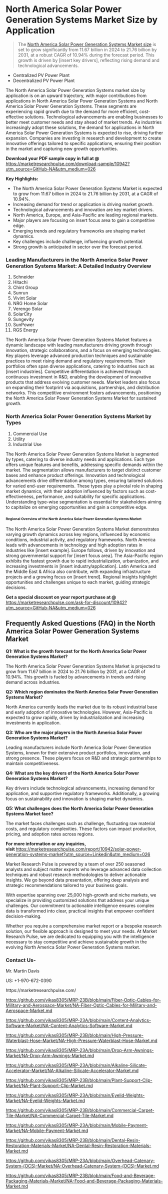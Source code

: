 <h1>North America Solar Power Generation Systems Market&nbsp;Size by Application</h1><blockquote><p>The <a href="https://marketresearchpulse.com/download-sample/10942?utm_source=GitHub-NA&amp;utm_medium=026">North America Solar Power Generation Systems Market size</a> is set to grow significantly from 11.67 billion in 2024 to 21.76 billion by 2031, at a robust CAGR of 10.94% during the forecast period. This growth is driven by [insert key drivers], reflecting rising demand and technological advancements.</p></blockquote><ul><li>Centralized PV Power Plant<li> Decentralized PV Power Plant</li></ul><p>The North America Solar Power Generation Systems market size by application is on an upward trajectory, with major contributions from applications in North America Solar Power Generation Systems and North America Solar Power Generation Systems. These segments are experiencing rapid growth due to the demand for more efficient, cost-effective solutions. Technological advancements are enabling businesses to better meet customer needs and stay ahead of market trends. As industries increasingly adopt these solutions, the demand for applications in North America Solar Power Generation Systems is expected to rise, driving further expansion. Companies are investing in research and development to create innovative offerings tailored to specific applications, ensuring their position in the market and capturing new growth opportunities.</p><p><strong>Download your PDF sample copy in full at @ </strong><a href="https://marketresearchpulse.com/download-sample/10942?utm_source=GitHub-NA&amp;utm_medium=026">https://marketresearchpulse.com/download-sample/10942?utm_source=GitHub-NA&amp;utm_medium=026</a></p><p><strong>Key Highlights: </strong></p><ul><li>The North America Solar Power Generation Systems Market is expected to grow from 11.67 billion in 2024 to 21.76 billion by 2031, at a CAGR of 10.94%.</li><li>Increasing demand for trend or application is driving market growth.</li><li>Technological advancements and innovation are key market drivers.</li><li>North America, Europe, and Asia-Pacific are leading regional markets.</li><li>Major players are focusing on insert focus area to gain a competitive edge.</li><li>Emerging trends and regulatory frameworks are shaping market dynamics.</li><li>Key challenges include challenge, influencing growth potential.</li><li>Strong growth is anticipated in sector over the forecast period.</li></ul><h3>Leading Manufacturers in the North America Solar Power Generation Systems Market: A Detailed Industry Overview</h3><ol><li>Schneider</li><li>Hitachi</li><li>Chint Group</li><li>Sunrun</li><li>Vivint Solar</li><li>NRG Home Solar</li><li>Verengo Solar</li><li>SolarCity</li><li>Sungevity</li><li>SunPower</li><li>RGS Energy</li></ol><div class="flex max-w-full flex-col flex-grow"><div class="min-h-8 text-message flex w-full flex-col items-end gap-2 whitespace-normal break-words [.text-message+&amp;]:mt-5" dir="auto" data-message-author-role="assistant" data-message-id="fd8432e4-4910-450d-b182-61b7bfb0a01f" data-message-model-slug="gpt-4o"><div class="flex w-full flex-col gap-1 empty:hidden first:pt-[3px]"><div class="markdown prose w-full break-words dark:prose-invert light"><p>The North America Solar Power Generation Systems Market features a dynamic landscape with leading manufacturers driving growth through innovation, strategic collaborations, and a focus on emerging technologies. Key players leverage advanced production techniques and sustainable practices to meet rising demand and regulatory requirements. Their portfolios often span diverse applications, catering to industries such as [insert industries]. Competitive differentiation is achieved through continuous investment in R&amp;D, enabling the development of innovative products that address evolving customer needs. Market leaders also focus on expanding their footprint via acquisitions, partnerships, and distribution networks. This competitive environment fosters advancements, positioning the North America Solar Power Generation Systems Market for sustained growth.</p></div></div></div></div><h3>North America Solar Power Generation Systems Market by Types</h3><ol><li>Commercial Use<li> Utility<li> Industrial Use</li></ol><div class="flex max-w-full flex-col flex-grow"><div class="min-h-8 text-message flex w-full flex-col items-end gap-2 whitespace-normal break-words [.text-message+&amp;]:mt-5" dir="auto" data-message-author-role="assistant" data-message-id="084470be-0bb7-4664-bddf-5156b4f41249" data-message-model-slug="gpt-4o-mini"><div class="flex w-full flex-col gap-1 empty:hidden first:pt-[3px]"><div class="markdown prose w-full break-words dark:prose-invert light"><p>The North America Solar Power Generation Systems Market is segmented by types, catering to diverse industry needs and applications. Each type offers unique features and benefits, addressing specific demands within the market. The segmentation allows manufacturers to target distinct customer bases and enhance product offerings. Innovation and technological advancements drive differentiation among types, ensuring tailored solutions for varied end-user requirements. These types play a pivotal role in shaping market dynamics, with their adoption influenced by factors such as cost-effectiveness, performance, and suitability for specific applications. Understanding type-wise segmentation is essential for stakeholders aiming to capitalize on emerging opportunities and gain a competitive edge.</p></div></div></div></div><h3><span style="font-size: 11px;">Regional Overview of the North America Solar Power Generation Systems Market</span></h3><div class="flex max-w-full flex-col flex-grow"><div class="min-h-8 text-message flex w-full flex-col items-end gap-2 whitespace-normal break-words [.text-message+&amp;]:mt-5" dir="auto" data-message-author-role="assistant" data-message-id="e9038762-ce64-4e30-91c9-9bd413514231" data-message-model-slug="gpt-4o-mini"><div class="flex w-full flex-col gap-1 empty:hidden first:pt-[3px]"><div class="markdown prose w-full break-words dark:prose-invert light"><p>The North America Solar Power Generation Systems Market demonstrates varying growth dynamics across key regions, influenced by economic conditions, industrial activity, and regulatory frameworks. North America leads with advancements in technology and high adoption rates in industries like [insert example]. Europe follows, driven by innovation and strong governmental support for [insert focus area]. The Asia-Pacific region exhibits the fastest growth due to rapid industrialization, urbanization, and increasing investments in [insert industry/application]. Latin America and the Middle East &amp; Africa also contribute, with expanding infrastructure projects and a growing focus on [insert trend]. Regional insights highlight opportunities and challenges unique to each market, guiding strategic decisions.</p></div></div></div></div><p><strong>Get a special discount on your report purchase at @ </strong><a href="https://marketresearchpulse.com/ask-for-discount/10942?utm_source=GitHub-NA&amp;utm_medium=026">https://marketresearchpulse.com/ask-for-discount/10942?utm_source=GitHub-NA&amp;utm_medium=026</a></p><h2>Frequently Asked Questions (FAQ) in the North America Solar Power Generation Systems Market</h2><p><strong>Q1: What is the growth forecast for the North America Solar Power Generation Systems Market?</strong></p><p>The North America Solar Power Generation Systems Market is projected to grow from 11.67 billion in 2024 to 21.76 billion by 2031, at a CAGR of 10.94%. This growth is fueled by advancements in trends and rising demand across industries.</p><p><strong>Q2: Which region dominates the North America Solar Power Generation Systems Market?</strong></p><p>North America currently leads the market due to its robust industrial base and early adoption of innovative technologies. However, Asia-Pacific is expected to grow rapidly, driven by industrialization and increasing investments in application.</p><p><strong>Q3: Who are the major players in the North America Solar Power Generation Systems Market?</strong></p><p>Leading manufacturers include North America Solar Power Generation Systems, known for their extensive product portfolios, innovation, and strong presence. These players focus on R&amp;D and strategic partnerships to maintain competitiveness.</p><p><strong>Q4: What are the key drivers of the North America Solar Power Generation Systems Market?</strong></p><p>Key drivers include technological advancements, increasing demand for application, and supportive regulatory frameworks. Additionally, a growing focus on sustainability and innovation is shaping market dynamics.</p><p><strong>Q5: What challenges does the North America Solar Power Generation Systems Market face?</strong></p><p>The market faces challenges such as challenge, fluctuating raw material costs, and regulatory complexities. These factors can impact production, pricing, and adoption rates across regions.</p><p><strong>For more information or any inquiries, visit&nbsp;</strong><a href="https://marketresearchpulse.com/report/10942/solar-power-generation-systems-market?utm_source=Linkedin&utm_medium=026">https://marketresearchpulse.com/report/10942/solar-power-generation-systems-market?utm_source=Linkedin&utm_medium=026</a></p><p>Market Research Pulse is powered by a team of over 250 seasoned analysts and subject matter experts who leverage advanced data collection techniques and robust research methodologies to deliver actionable insights. We go beyond data presentation, offering deep analysis and strategic recommendations tailored to your business goals.</p><p>With expertise spanning over 25,000 high-growth and niche markets, we specialize in providing customized solutions that address your unique challenges. Our commitment to actionable intelligence ensures complex data is transformed into clear, practical insights that empower confident decision-making.</p><p>Whether you require a comprehensive market report or a bespoke research solution, our flexible approach is designed to meet your needs. At Market Research Pulse, we are dedicated to equipping you with the intelligence necessary to stay competitive and achieve sustainable growth in the evolving North America Solar Power Generation Systems market.</p><h3><strong>Contact Us-</strong></h3><p>Mr. Martin Davis</p><p>US: +1-970-672-0390</p><p>https://marketresearchpulse.com/</p><p><a href="https://github.com/vikas8305/MRP-23B/blob/main/Fiber-Optic-Cables-for-Military-and-Aerospace-Market/NA-Fiber-Optic-Cables-for-Military-and-Aerospace-Market.md">https://github.com/vikas8305/MRP-23B/blob/main/Fiber-Optic-Cables-for-Military-and-Aerospace-Market/NA-Fiber-Optic-Cables-for-Military-and-Aerospace-Market.md</a></p><p><a href="https://github.com/vikas8305/MRP-23A/blob/main/Content-Analytics-Software-Market/NA-Content-Analytics-Software-Market.md">https://github.com/vikas8305/MRP-23A/blob/main/Content-Analytics-Software-Market/NA-Content-Analytics-Software-Market.md</a></p><p><a href="https://github.com/vikas8305/MRP-23B/blob/main/High-Pressure-Waterblast-Hose-Market/NA-High-Pressure-Waterblast-Hose-Market.md">https://github.com/vikas8305/MRP-23B/blob/main/High-Pressure-Waterblast-Hose-Market/NA-High-Pressure-Waterblast-Hose-Market.md</a></p><p><a href="https://github.com/vikas8305/MRP-23A/blob/main/Drop-Arm-Awnings-Market/NA-Drop-Arm-Awnings-Market.md">https://github.com/vikas8305/MRP-23A/blob/main/Drop-Arm-Awnings-Market/NA-Drop-Arm-Awnings-Market.md</a></p><p><a href="https://github.com/vikas8305/MRP-23A/blob/main/Alkaline-Silicate-Accelerator-Market/NA-Alkaline-Silicate-Accelerator-Market.md">https://github.com/vikas8305/MRP-23A/blob/main/Alkaline-Silicate-Accelerator-Market/NA-Alkaline-Silicate-Accelerator-Market.md</a></p><p><a href="https://github.com/vikas8305/MRP-23B/blob/main/Plant-Support-Clip-Market/NA-Plant-Support-Clip-Market.md">https://github.com/vikas8305/MRP-23B/blob/main/Plant-Support-Clip-Market/NA-Plant-Support-Clip-Market.md</a></p><p><a href="https://github.com/vikas8305/MRP-23A/blob/main/Eyelid-Weights-Market/NA-Eyelid-Weights-Market.md">https://github.com/vikas8305/MRP-23A/blob/main/Eyelid-Weights-Market/NA-Eyelid-Weights-Market.md</a></p><p><a href="https://github.com/vikas8305/MRP-23B/blob/main/Commercial-Carpet-Tile-Market/NA-Commercial-Carpet-Tile-Market.md">https://github.com/vikas8305/MRP-23B/blob/main/Commercial-Carpet-Tile-Market/NA-Commercial-Carpet-Tile-Market.md</a></p><p><a href="https://github.com/vikas8305/MRP-23A/blob/main/Mobile-Payment-Market/NA-Mobile-Payment-Market.md">https://github.com/vikas8305/MRP-23A/blob/main/Mobile-Payment-Market/NA-Mobile-Payment-Market.md</a></p><p><a href="https://github.com/vikas8305/MRP-23B/blob/main/Dental-Resin-Restoration-Materials-Market/NA-Dental-Resin-Restoration-Materials-Market.md">https://github.com/vikas8305/MRP-23B/blob/main/Dental-Resin-Restoration-Materials-Market/NA-Dental-Resin-Restoration-Materials-Market.md</a></p><p><a href="https://github.com/vikas8305/MRP-23A/blob/main/Overhead-Catenary-System-(OCS)-Market/NA-Overhead-Catenary-System-(OCS)-Market.md">https://github.com/vikas8305/MRP-23A/blob/main/Overhead-Catenary-System-(OCS)-Market/NA-Overhead-Catenary-System-(OCS)-Market.md</a></p><p><a href="https://github.com/vikas8305/MRP-23B/blob/main/Food-and-Beverage-Packaging-Materials-Market/NA-Food-and-Beverage-Packaging-Materials-Market.md">https://github.com/vikas8305/MRP-23B/blob/main/Food-and-Beverage-Packaging-Materials-Market/NA-Food-and-Beverage-Packaging-Materials-Market.md</a></p>
